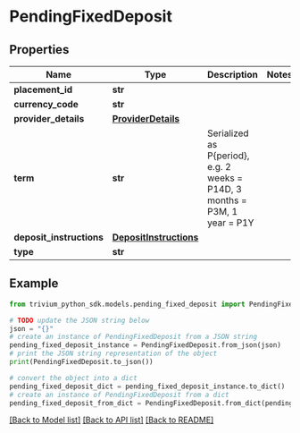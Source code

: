 # PendingFixedDeposit


## Properties

Name | Type | Description | Notes
------------ | ------------- | ------------- | -------------
**placement_id** | **str** |  | 
**currency_code** | **str** |  | 
**provider_details** | [**ProviderDetails**](ProviderDetails.md) |  | 
**term** | **str** | Serialized as P{period}, e.g. 2 weeks &#x3D; P14D, 3 months &#x3D; P3M, 1 year &#x3D; P1Y | 
**deposit_instructions** | [**DepositInstructions**](DepositInstructions.md) |  | 
**type** | **str** |  | 

## Example

```python
from trivium_python_sdk.models.pending_fixed_deposit import PendingFixedDeposit

# TODO update the JSON string below
json = "{}"
# create an instance of PendingFixedDeposit from a JSON string
pending_fixed_deposit_instance = PendingFixedDeposit.from_json(json)
# print the JSON string representation of the object
print(PendingFixedDeposit.to_json())

# convert the object into a dict
pending_fixed_deposit_dict = pending_fixed_deposit_instance.to_dict()
# create an instance of PendingFixedDeposit from a dict
pending_fixed_deposit_from_dict = PendingFixedDeposit.from_dict(pending_fixed_deposit_dict)
```
[[Back to Model list]](../README.md#documentation-for-models) [[Back to API list]](../README.md#documentation-for-api-endpoints) [[Back to README]](../README.md)



